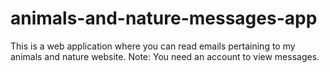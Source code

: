 # animals-and-nature-messages-app

This is a web application where you can read emails pertaining to my animals and nature website.  Note:  You need an account to view messages.
